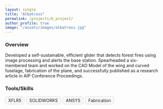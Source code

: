 ```yaml
---
layout: single
title: "Albatross"
permalink: /projects/6_project/
author_profile: true
image: "/assets/images/albatross.jpg"
---
```


### Overview
Developed a self-sustainable, efficient glider that detects forest fires using image processing and alerts the base station. Spearheaded a six-membered team and worked on the CAD Model of the wing and curved fuselage, fabrication of the plane, and successfully published as a research article in AIP Conference Proceedings.

### Tools/Skills
<div style="display: flex; flex-wrap: wrap; gap: 6px; margin-top: 15px;">
  <div style="padding: 3px 9px; font-size: 14px; border: 1px solid #ccc; border-radius: 6px; background-color: #f9f9f9;">XFLR5</div>
  <div style="padding: 3px 9px; font-size: 14px; border: 1px solid #ccc; border-radius: 6px; background-color: #f9f9f9;">SOLIDWORKS</div>
  <div style="padding: 3px 9px; font-size: 14px; border: 1px solid #ccc; border-radius: 6px; background-color: #f9f9f9;">ANSYS</div>
  <div style="padding: 3px 9px; font-size: 14px; border: 1px solid #ccc; border-radius: 6px; background-color: #f9f9f9;">Fabrication</div>
</div>


